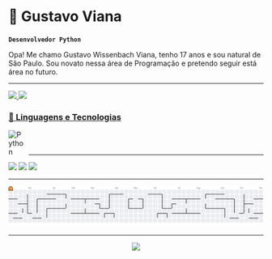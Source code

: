 # 🩻 Gustavo Viana

**`Desenvolvedor Python`**

Opa! Me chamo Gustavo Wissenbach Viana, tenho 17 anos e sou natural de São Paulo. Sou novato nessa área de Programação e pretendo seguir está área no futuro.

---

<!--Stats-->
<div style="display: inline">
   <a href="https://github.com/GunsWV">
   <div style="display: inline_block">
      <img height="180em" src="https://github-readme-stats.vercel.app/api?username=GunsWV&show_icons=true&include_all_commits=true&count_private=true&bg_color=151515&border_color=00688b&title_color=d7d8c0&text_color=d1c89a&icon_color=5aa2c9"/>
      <img height="180em" src="https://github-readme-stats.vercel.app/api/top-langs/?username=GunsWV&layout=compact&langs_count=7&bg_color=151515&border_color=00688b&title_color=d7d8c0&text_color=d5e5e4&icon_color=5aa2c9"/>
   </div>
</div>


### 🤖 Linguagens e Tecnologias

<img 
    align="left" 
    alt="Python"
    title="Python" 
    width="30px" 
    style="padding-right: 10px;" 
    src="https://cdn.jsdelivr.net/gh/devicons/devicon@latest/icons/python/python-original.svg" />

</BR>

</BR>

---

<!--social media-->
<div> 
  <a href="https://instagram.com/gustavowv2007" target="_blank"><img src="https://img.shields.io/badge/-Instagram-%23E4405F?style=for-the-badge&logo=instagram&logoColor=white" target="_blank"></a>
  <a href = "mailto:gustavowv2007@gmail.com"><img src="https://img.shields.io/badge/-Gmail-%23333?style=for-the-badge&logo=gmail&logoColor=white" target="_blank"></a>
  <a href="https://www.linkedin.com/in/gustavo-wissenbach-viana-4b6777233" target="_blank"><img src="https://img.shields.io/badge/-LinkedIn-%230077B5?style=for-the-badge&logo=linkedin&logoColor=white" target="_blank"></a> 
</div>

---

 <div align="center">
<picture>
  <source media="(prefers-color-scheme: dark)" srcset="https://raw.githubusercontent.com/ricardolimaa29/ricardolimaa29/output/pacman-contribution-graph-dark.svg">
  <source media="(prefers-color-scheme: light)" srcset="https://raw.githubusercontent.com/ricardolimaa29/ricardolimaa29/output/pacman-contribution-graph.svg">
  <img alt="pacman contribution graph" src="https://raw.githubusercontent.com/ricardolimaa29/ricardolimaa29/output/pacman-contribution-graph.svg">
</picture>

---

<div align="center">
  <img src="https://media.giphy.com/media/sfphdlqIxiigSXYmQU/giphy.gif?cid=ecf05e470wia7tuius9lx6hkntpj29827hul2w9edjip5xzm&ep=v1_gifs_search&rid=giphy.gif&ct=g" width="80%"/>
</div>
